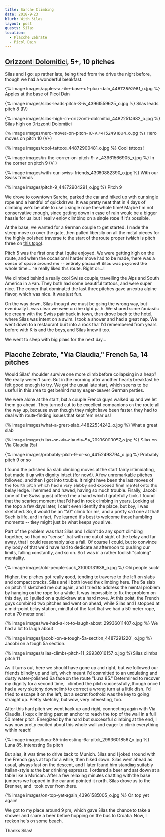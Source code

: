 ```yaml
---
title: Sarche Climbing
date: 2018-9-23
blurb: With Silas
layout: post
guests: Silas
location:
  - Placche Zebrate
  - Picol Dain
---
```


## [Orizzonti Dolomitici](https://www.bergsteigen.com/touren/klettern/orizzonti-dolomitici/), 5+, 10 pitches

Silas and I got up rather late, being tired from the drive the night before,
though we had a wonderful breakfast.

{% image images/apples-at-the-base-of-picol-dain_44872892981_o.jpg %}
Apples at the base of Picol Dain




{% image images/silas-leads-pitch-8-iv_43961559625_o.jpg %}
Silas leads pitch 8 (IV)



{% image images/silas-high-on-orizzonti-dolomitici_44822514682_o.jpg %}
Silas high on Orizzonti Dolomitici




{% image images/hero-moves-on-pitch-10-v_44152491804_o.jpg %}
Hero moves on pitch 10 (V+)



{% image images/cool-tattoos_44872900481_o.jpg %}
Cool tattoos!








{% image images/in-the-corner-on-pitch-9-v-_43961566905_o.jpg %}
In the corner on pitch 9 (V-)




{% image images/with-our-swiss-friends_43060882390_o.jpg %}
With our Swiss friends


{% image images/pitch-9_44872904291_o.jpg %}
Pitch 9



We drove to downtown Sarche, parked the car and hiked up with our single rope
and a handful of quickdraws. It was pretty neat that in 4 days of climbing we'd
be able to use a single rope the whole time! Maybe I'm not conservative enough,
since getting down in case of rain would be a bigger hassle for us, but I
really enjoy climbing on a single rope if it's possible.

At the base, we wanted for a German couple to get started. I made the steep
move up over the gate, then pulled liberally on all the metal pieces for the
highly polished traverse to the start of the route proper (which is pitch
three on [this topo](https://www.bergsteigen.com/fileadmin/userdaten/import/topos/1429_Topo_f4b60bf0-b9a6-4638-a609-d27d9cb834d8_orizzonti%20dolomitici.pdf)).

Pitch 5 was the first one that I quite enjoyed. We were getting high on the
route, and when the occasional harder move had to be made, there was a sense
of space around me -- entirely pleasant! Silas was psyched the whole time...
he really liked this route. Right on...!

We climbed behind a really cool Swiss couple, travelling the Alps and South
America in a van. They both had some beautiful tattoos, and were super nice.
The corner that dominated the last three pitches gave an extra alpine flavor,
which was nice. It was just fun.

On the way down, Silas thought we must be going the wrong way, but eventually
it was clear we were on the right path. We shared some fantastic ice cream
with the Swiss pair back in town, then drove back to the hotel, where Silas
was intent on a swim. I took a shower and had a great nap. We went down to
a restaurant built into a rock that I'd remembered from years before with
Kris and the boys, and Silas knew it too.

We went to sleep with big plans for the next day...

## Placche Zebrate, "Via Claudia," French 5a, 14 pitches

Would Silas' shoulder survive one more climb before collapsing in a heap?
We really weren't sure. But in the morning after another hearty breakfast
he felt good enough to try. We got the usual late start, which seems to be
useful in this area to get behind many eager-beaver German parties.

We were alone at the start, but a couple French guys walked up and we let them
go ahead. They turned out to be excellent companions on the route all the way
up, because even though they might have been faster, they had to deal with
route-finding issues that kept 'em near us!

{% image images/what-a-great-slab_44822534242_o.jpg %}
What a great slab



{% image images/silas-on-via-claudia-5a_29936003057_o.jpg %}
Silas on Via Claudia (5a)


{% image images/probably-pitch-9-or-so_44152498794_o.jpg %}
Probably pitch 9 or so



I found the polished 5a slab climbing moves at the start fairly intimidating, but
made it up with dignity intact (for now!). A few unremarkable pitches followed,
and then I got into trouble. It might have been the last moves of the fourth
pitch which had a very slabby and exposed final mantel onto the belay ledge.
I hemmed and hawed, having so much trouble. Finally, Jacobi (one of the Swiss
guys) offered me a hand which I gratefully took. I found that the scariest moment
that I'd had in rock climbing in years. Looking at the topo a few days later,
I can't even identify the place, but boy, I was sketched. So, it would be an
"A0" climb for me, and a pretty sad one at that! Such is life, and in fact,
I've learned it's best to welcome those humbling moments -- they might just
be what keeps you alive.

Part of the problem was that Silas and I didn't do any sport climbing together,
so I had no "sense" that with me out of sight of the belay and far away, that I
could reasonably take a fall. Of course I could, but to convince my body of that
we'd have had to dedicate an afternoon to pushing our limits, falling constantly,
and so on. So I was in a rather foolish "soloing" mentality.

{% image images/old-people-suck_31000131938_o.jpg %}
Old people suck!


Higher, the pitches got really good, tending to traverse to the left on slabs
and compact cracks. Silas and I both loved the climbing here. The 5a slab
on pitch 11 sketched me out again, and I tried to address the mental problem by
hanging on the rope for a while. It was impossible to fix the problem on this day,
so I pulled on a quickdraw at a hard move. At this point, the French guys combined
two pitches and went on ahead, while Silas and I stopped at a mid-point belay
station, mindful of the fact that we had a 50 meter rope, not a 70 meter one!

{% image images/we-had-a-lot-to-laugh-about_29936011407_o.jpg %}
We had a lot to laugh about



{% image images/jacobi-on-a-tough-5a-section_44872912201_o.jpg %}
Jacobi on a tough 5a section.


{% image images/silas-climbs-pitch-11_29936016157_o.jpg %}
Silas climbs pitch 11


As it turns out, here we should have gone up and right, but we followed our friends
blindly up and left, which meant I'd committed to an undulating and dusty water-polished
6a face on the route "Luna 85." Determined to recover my dignity for a second time,
I climbed the pitch successfully, though once I had a very sketchy downclimb to
correct a wrong turn at a little dish. I'd tried to escape it on the left, but a
secret foothold was the key to going straight up. Pretty sketchy, but wow, very
interesting, too.

After this hard pitch we went back up and right, connecting again with Via Claudia.
I kept climbing past an anchor to reach the top of the wall in a full 50 meter
pitch. Energized by the hard but successful climbing at the end, I was now
pretty excited about this whole wall and eager to climb everything within reach!

{% image images/luna-85-interesting-6a-pitch_29936018567_o.jpg %}
Luna 85, interesting 6a pitch


But alas, it was time to drive back to Munich. Silas and I joked around with the
French guys at top for a while, then hiked down. Silas went ahead as usual,
always fast on the descent, and I later found him standing suitably Italian-style
at the bar drinking espresso. I ordered a beer and sat down at a table like a Murican.
After a few relaxing minutes chatting with the base jumpers we hopped in the
car and pointed it north. Silas drove us to the Brenner, and I took over from there.

{% image images/on-top-yet-again_43961585005_o.jpg %}
On top yet again!



We got to my place around 9 pm, which gave Silas the chance to take a shower and
share a beer before hopping on the bus to Croatia. Now, I reckon he's on some beach.

Thanks Silas!

